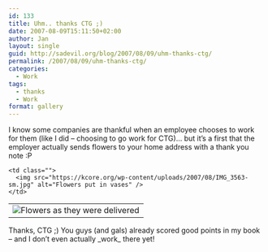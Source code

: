 ```yaml
---
id: 133
title: Uhm.. thanks CTG ;)
date: 2007-08-09T15:11:50+02:00
author: Jan
layout: single
guid: http://sadevil.org/blog/2007/08/09/uhm-thanks-ctg/
permalink: /2007/08/09/uhm-thanks-ctg/
categories:
  - Work
tags:
  - thanks
  - Work
format: gallery
---
```

I know some companies are thankful when an employee chooses to work for them (like I did &#8211; choosing to go work for CTG)&#8230; but it&#8217;s a first that the employer actually sends flowers to your home address with a thank you note :P

<table>
  <tr>
    <td class="">
      <img src="https://kcore.org/wp-content/uploads/2007/08/IMG_3562-sm.jpg " alt="Flowers as they were delivered" />
    </td>
    
    <td class="">
      <img src="https://kcore.org/wp-content/uploads/2007/08/IMG_3563-sm.jpg" alt="Flowers put in vases" />
    </td>
  </tr>
</table>

Thanks, CTG ;) You guys (and gals) already scored good points in my book &#8211; and I don&#8217;t even actually \_work\_ there yet!